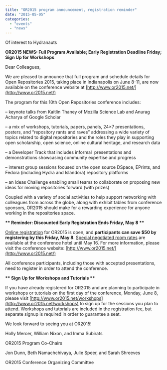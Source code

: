 ```yaml
---
title: "OR2015 program announcement, registration reminder"
date: "2015-05-05"
categories: 
  - "events"
  - "news"
---
```


Of interest to Hydranauts

**OR2015 NEWS: Full Program Available; Early Registration Deadline Friday; Sign Up for Workshops**

Dear Colleagues,

We are pleased to announce that full program and schedule details for Open Repositories 2015, taking place in Indianapolis on June 8-11, are now available on the conference website at [http://www.or2015.net/](http://www.or2015.net/)

The program for this 10th Open Repositories conference includes:

– keynote talks from Kaitlin Thaney of Mozilla Science Lab and Anurag Acharya of Google Scholar

– a mix of workshops, tutorials, papers, panels, 24×7 presentations, posters, and “repository rants and raves” addressing a wide variety of topics related to digital repositories and the roles they play in supporting open scholarship, open science, online cultural heritage, and research data

– a Developer Track that includes informal  presentations and demonstrations showcasing community expertise and progress

– interest group sessions focused on the open source DSpace, EPrints, and Fedora (including Hydra and Islandora) repository platforms

– an Ideas Challenge enabling small teams to collaborate on proposing new ideas for moving repositories forward (with prizes)

Coupled with a variety of social activities to help support networking with colleagues from across the globe, along with exhibit tables from conference sponsors, OR2015 should make for a rewarding experience for anyone working in the repositories space.

**\*\* Reminder: Discounted Early Registration Ends Friday, May 8 \*\***

[Online registration](http://www.or2015.net/registration/) for OR2015 is open, and **participants can save $50 by registering by this Friday, May 8**. [Special negotiated room rates](http://www.or2015.net/conference-hotel-and-travel/) are available at the conference hotel until May 16. For more information, please visit the conference website: [http://www.or2015.net/](http://www.or2015.net/)

All conference participants, including those with accepted presentations, need to register in order to attend the conference.

**\*\* Sign Up for Workshops and Tutorials \*\***

If you have already registered for OR2015 and are planning to participate in workshops or tutorials on the first day of the conference, Monday, June 8, please visit [http://www.or2015.net/workshops](http://www.or2015.net/workshops) to sign up for the sessions you plan to attend. Workshops and tutorials are included in the registration fee, but separate signup is required in order to guarantee a seat.

We look forward to seeing you at OR2015!

Holly Mercer, William Nixon, and Imma Subirats

OR2015 Program Co-Chairs

Jon Dunn, Beth Namachchivaya, Julie Speer, and Sarah Shreeves

OR2015 Conference Organizing Committee
